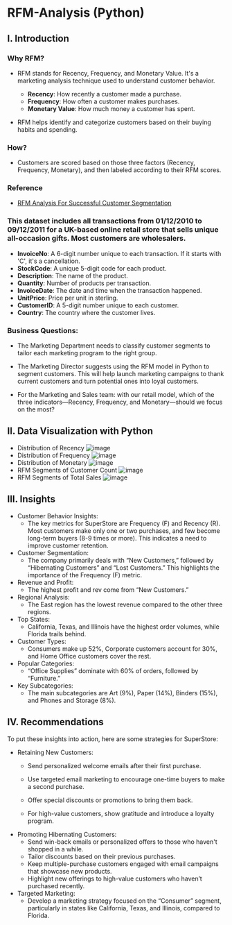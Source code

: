 # RFM-Analysis (Python)
## I. Introduction
### Why RFM?
- RFM stands for Recency, Frequency, and Monetary Value. It's a marketing analysis technique used to understand customer behavior.

  - **Recency**: How recently a customer made a purchase.
  - **Frequency**: How often a customer makes purchases.
  - **Monetary Value**: How much money a customer has spent.
- RFM helps identify and categorize customers based on their buying habits and spending.


### How?
- Customers are scored based on those three factors (Recency, Frequency, Monetary), and then labeled according to their RFM scores.
### Reference
- [RFM Analysis For Successful Customer Segmentation](https://www.putler.com/rfm-analysis)

### This dataset includes all transactions from 01/12/2010 to 09/12/2011 for a UK-based online retail store that sells unique all-occasion gifts. Most customers are wholesalers.


- **InvoiceNo**:  A 6-digit number unique to each transaction. If it starts with 'C', it's a cancellation.
- **StockCode**: A unique 5-digit code for each product.
- **Description**: The name of the product.
- **Quantity**: Number of products per transaction.
- **InvoiceDate**: The date and time when the transaction happened.
- **UnitPrice**: Price per unit in sterling.
- **CustomerID**: A 5-digit number unique to each customer.
- **Country**: The country where the customer lives.

### Business Questions:
- The Marketing Department needs to classify customer segments to tailor each marketing program to the right group.

- The Marketing Director suggests using the RFM model in Python to segment customers. This will help launch marketing campaigns to thank current customers and turn potential ones into loyal customers.

- For the Marketing and Sales team: with our retail model, which of the three indicators—Recency, Frequency, and Monetary—should we focus on the most?

## II. Data Visualization with Python
* Distribution of Recency
![image](https://github.com/user-attachments/assets/052433e6-a109-4d1d-af83-f3ae41de6584)
* Distribution of Frequency
![image](https://github.com/user-attachments/assets/84704d8f-fef2-4450-bc5a-b9c4f87b77bc)
* Distribution of Monetary
![image](https://github.com/user-attachments/assets/f6644b1e-6ad0-4488-805f-9d9eb7f4f03e)
* RFM Segments of Customer Count
![image](https://github.com/user-attachments/assets/603fc638-dcf6-47bd-9bef-1207b6daa2eb)
* RFM Segments of Total Sales
![image](https://github.com/user-attachments/assets/6b423a20-6b86-4e93-8422-7dd3927a5a65)


## III. Insights
- Customer Behavior Insights:
  -  The key metrics for SuperStore are Frequency (F) and Recency (R). Most customers make only one or two purchases, and few become long-term buyers (8-9 times or more). This indicates a need to improve customer retention.
- Customer Segmentation:
  - The company primarily deals with “New Customers,” followed by “Hibernating Customers” and “Lost Customers.” This highlights the importance of the Frequency (F) metric.
- Revenue and Profit:
  - The highest profit and rev come from “New Customers.”
- Regional Analysis:
  - The East region has the lowest revenue compared to the other three regions.
- Top States:
  - California, Texas, and Illinois have the highest order volumes, while Florida trails behind.
- Customer Types:
  - Consumers make up 52%, Corporate customers account for 30%, and Home Office customers cover the rest.
- Popular Categories:
  - “Office Supplies” dominate with 60% of orders, followed by “Furniture.”
- Key Subcategories:
  - The main subcategories are Art (9%), Paper (14%), Binders (15%), and Phones and Storage (8%).
## IV. Recommendations
To put these insights into action, here are some strategies for SuperStore:



- Retaining New Customers:
  - Send personalized welcome emails after their first purchase.


  - Use targeted email marketing to encourage one-time buyers to make a second purchase.
  - Offer special discounts or promotions to bring them back.
  - For high-value customers, show gratitude and introduce a loyalty program.
- Promoting Hibernating Customers:
  - Send win-back emails or personalized offers to those who haven't shopped in a while.
  - Tailor discounts based on their previous purchases.
  - Keep multiple-purchase customers engaged with email campaigns that showcase new products.
  - Highlight new offerings to high-value customers who haven’t purchased recently.
- Targeted Marketing:
  - Develop a marketing strategy focused on the “Consumer” segment, particularly in states like California, Texas, and Illinois, compared to Florida.
